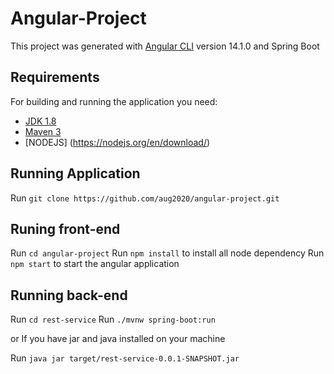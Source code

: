 # Angular-Project

This project was generated with [Angular CLI](https://github.com/angular/angular-cli) version 14.1.0 and Spring Boot

## Requirements

For building and running the application you need:

- [JDK 1.8](http://www.oracle.com/technetwork/java/javase/downloads/jdk8-downloads-2133151.html)
- [Maven 3](https://maven.apache.org)
- [NODEJS] (https://nodejs.org/en/download/)

## Running Application

Run `git clone https://github.com/aug2020/angular-project.git`

## Runing front-end

Run `cd angular-project`
Run `npm install` to install all node dependency
Run `npm start` to start the angular application

## Running back-end

Run `cd rest-service`
Run `./mvnw spring-boot:run`

or If you have jar and java installed on your machine

Run `java jar target/rest-service-0.0.1-SNAPSHOT.jar`
